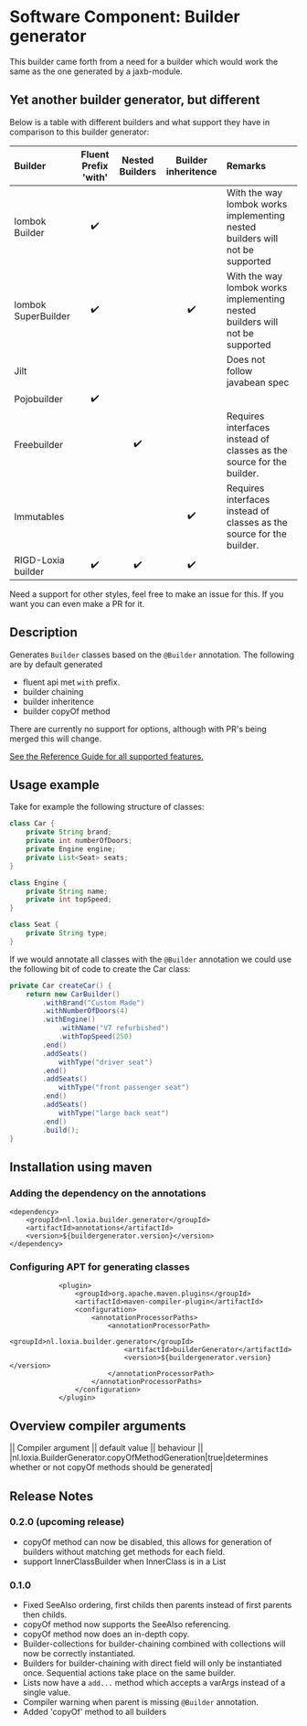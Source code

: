 
# Software Component: Builder generator

This builder came forth from a need for a builder which would work the same as the one generated by a jaxb-module.

## Yet another builder generator, but different
Below is a table with different builders and what support they have in comparison to this builder generator:

| Builder            | Fluent Prefix 'with' | Nested Builders    | Builder inheritence | Remarks |
| :----------------- | :------------------: | :----------------: | :-----------------: | :------ |
| lombok Builder     | :heavy_check_mark:   |                    |                     | With the way lombok works implementing nested builders will not be supported |
| lombok SuperBuilder| :heavy_check_mark:   |                    | :heavy_check_mark:  | With the way lombok works implementing nested builders will not be supported |
| Jilt               |                      |                    |                     | Does not follow javabean spec |
| Pojobuilder        | :heavy_check_mark:   |                    |                     |         |
| Freebuilder        |                      | :heavy_check_mark: |                     | Requires interfaces instead of classes as the source for the builder. |
| Immutables         |                      |                    | :heavy_check_mark:  | Requires interfaces instead of classes as the source for the builder. |
| RIGD-Loxia builder | :heavy_check_mark:   | :heavy_check_mark: | :heavy_check_mark:  |         |

Need a support for other styles, feel free to make an issue for this. If you want you can even make a PR for it.

## Description
Generates `Builder` classes based on the `@Builder` annotation.
The following are by default generated
* fluent api met `with` prefix.
* builder chaining
* builder inheritence
* builder copyOf method

There are currently no support for options, although with PR's being merged this will change.

[See the Reference Guide for all supported features.](./documentation/index.md)

## Usage example
Take for example the following structure of classes:
```java
class Car {
    private String brand;
	private int numberOfDoors;
	private Engine engine;
	private List<Seat> seats;
}

class Engine {
	private String name;
	private int topSpeed;
}

class Seat {
	private String type;
}
```

If we would annotate all classes with the `@Builder` annotation we could use the following bit of code to create the Car class:

```java
private Car createCar() {
	return new CarBuilder()
		.withBrand("Custom Made")
		.withNumberOfDoors(4)
		.withEngine()
			.withName("V7 refurbished")
			.withTopSpeed(250)
		.end()
		.addSeats()
			withType("driver seat")
		.end()
		.addSeats()
			withType("front passenger seat")
		.end()
		.addSeats()
			withType("large back seat")
		.end()
		.build();
}
```

## Installation using maven
### Adding the dependency on the annotations
```
<dependency>
    <groupId>nl.loxia.builder.generator</groupId>
    <artifactId>annotations</artifactId>
    <version>${buildergenerator.version}</version>
</dependency>
```
### Configuring APT for generating classes
```
            <plugin>
                <groupId>org.apache.maven.plugins</groupId>
                <artifactId>maven-compiler-plugin</artifactId>
                <configuration>
                    <annotationProcessorPaths>
                        <annotationProcessorPath>
                            <groupId>nl.loxia.builder.generator</groupId>
                            <artifactId>builderGenerator</artifactId>
                            <version>${buildergenerator.version}</version>
                        </annotationProcessorPath>
                    </annotationProcessorPaths>
                </configuration>
            </plugin>
```

## Overview compiler arguments
|| Compiler argument || default value || behaviour ||
|nl.loxia.BuilderGenerator.copyOfMethodGeneration|true|determines whether or not copyOf methods should be generated|

## Release Notes
### 0.2.0 (upcoming release)
* copyOf method can now be disabled, this allows for generation of builders without matching get methods for each field.
* support InnerClassBuilder when InnerClass is in a List

### 0.1.0
* Fixed SeeAlso ordering, first childs then parents instead of first parents then childs.
* copyOf method now supports the SeeAlso referencing.
* copyOf method now does an in-depth copy.
* Builder-collections for builder-chaining combined with collections will now be correctly instantiated.
* Builders for builder-chaining with direct field will only be instantiated once. Sequential actions take place on the same builder.
* Lists now have a `add...` method which accepts a varArgs instead of a single value.
* Compiler warning when parent is missing `@Builder` annotation.
* Added 'copyOf' method to all builders 
